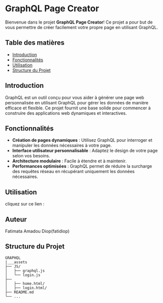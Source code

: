 # GraphQL Page Creator

Bienvenue dans le projet **GraphQL Page Creator**! Ce projet a pour but de vous permettre de créer facilement votre propre page en utilisant GraphQL.

## Table des matières

- [Introduction](#introduction)
- [Fonctionnalités](#fonctionnalités)
- [Utilisation](#utilisation)
- [Structure du Projet](#structure-du-projet)

## Introduction

GraphQL est un outil conçu pour vous aider à générer une page web personnalisée en utilisant GraphQL pour gérer les données de manière efficace et flexible. Ce projet fournit une base solide pour commencer à construire des applications web dynamiques et interactives.

## Fonctionnalités

- **Création de pages dynamiques** : Utilisez GraphQL pour interroger et manipuler les données nécessaires à votre page.
- **Interface utilisateur personnalisable** : Adaptez le design de votre page selon vos besoins.
- **Architecture modulaire** : Facile à étendre et à maintenir.
- **Performances optimisées** : GraphQL permet de réduire la surcharge des requêtes réseau en récupérant uniquement les données nécessaires.


## Utilisation
 cliquez sur ce lien : 

## Auteur
Fatimata Amadou Diop(fatidiop)

## Structure du Projet
```
GRAPHQL
|___assets
├── JS/
│   ├── graphql.js
│   └── login.js
├── 
│   ├── home.html/
│   ├── login.html/
├── README.md
└── ...
```
